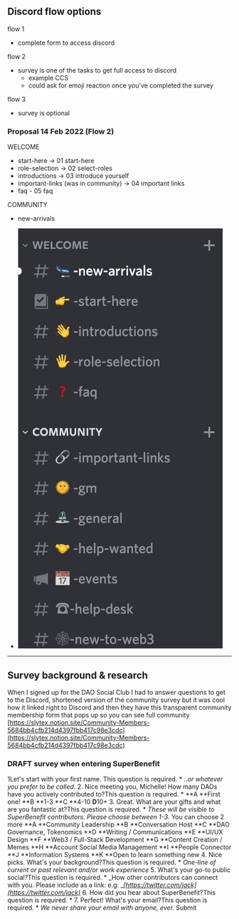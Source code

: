 ## Discord flow options
flow 1
- complete form to access discord

flow 2
- survey is one of the tasks to get full access to discord
	- example CCS
	- could ask for emoji reaction once you've completed the survey

flow 3
- survey is optional


### Proposal 14 Feb 2022 (Flow 2)
WELCOME
- start-here -> 01 start-here
- role-selection -> 02 select-roles
- introductions -> 03 introduce yourself
- important-links (was in community) -> 04 important links
- faq - 05 faq

COMMUNITY
- new-arrivals


- ![image.png](../../../Resources/17dc7309-8705-416a-b3d2-1bc2b7f7eb8e.png)




---
## Survey background & research
When I signed up for the DAO Social Club I had to answer questions to get to the Discord, shortened version of the community survey but it was cool how it linked right to Discord and then they have this transparent community membership form that pops up so you can see full community 
[https://slytex.notion.site/Community-Members-5684bb4cfb214d4397fbb417c98e3cdc](https://slytex.notion.site/Community-Members-5684bb4cfb214d4397fbb417c98e3cdc) 


### DRAFT survey when entering SuperBenefit
1Let's start with your first name. This question is required. *
_..or whatever you prefer to be called._
2. Nice meeting you, Michelle! How many DAOs have you actively contributed to?This question is required. *
**A **First one!
**B **1-3
**C **4-10
**D**10+
3. Great. What are your gifts and what are you fantastic at?This question is required. *
_These will be visible to SuperBenefit contributors. Please choose between 1-3._
You can choose 2 more
**A **Community Leadership 
**B **Conversation Host 
**C **DAO Governance, Tokenomics 
**D **Writing / Communications
**E **UI/UX Design 
**F **Web3 / Full-Stack Development 
**G **Content Creation / Memes
**H **Account Social Media Management 
**I  **People Connector 
**J **Information Systems
**K **Open to learn something new
4. Nice picks. What's your background?This question is required. *
_One-line of current or past relevant and/or work experience_
5. What's your go-to public social?This question is required. *
_How other contributors can connect with you. Please include as a link: e.g: __[https://twitter.com/jack](https://twitter.com/jack)_
6. How did you hear about SuperBenefit?This question is required. *
7. Perfect! What's your email?This question is required. *
_We never share your email with anyone, ever._
Submit
